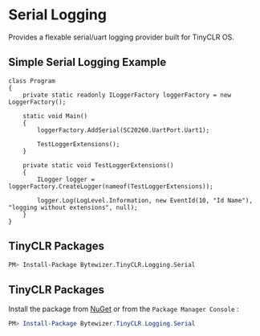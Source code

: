 # Serial Logging

Provides a flexable serial/uart logging provider built for TinyCLR OS.

## Simple Serial Logging Example
```CSharp
class Program
{
    private static readonly ILoggerFactory loggerFactory = new LoggerFactory();

    static void Main()
    {
        loggerFactory.AddSerial(SC20260.UartPort.Uart1);  
        
        TestLoggerExtensions();
    }

    private static void TestLoggerExtensions()
    {
        ILogger logger = loggerFactory.CreateLogger(nameof(TestLoggerExtensions));

        logger.Log(LogLevel.Information, new EventId(10, "Id Name"), "logging without extensions", null);
    }
}
```

## TinyCLR Packages
```bash
PM> Install-Package Bytewizer.TinyCLR.Logging.Serial
```

## TinyCLR Packages
Install the package from [NuGet](https://www.nuget.org/packages?q=bytewizer.tinyclr) or from the `Package Manager Console` :
```powershell
PM> Install-Package Bytewizer.TinyCLR.Logging.Serial
```